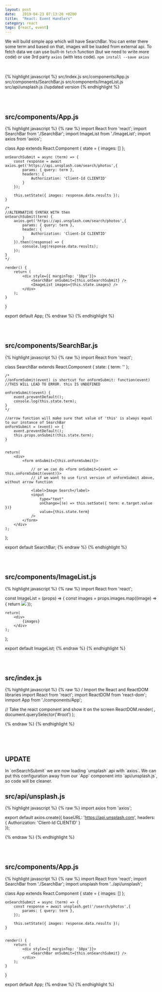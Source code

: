 ```yaml
---
layout: post
date:   2019-04-23 07:13:26 +0200
title:  "React: Event Handlers"
category: react
tags: [react, event]
---
```


We will build simple app which will have SearchBar. You can enter there some term and based on that, images will be loaded from external api.
To fetch data we can use built-in `fetch` function (but we need to write more code) or use 3rd party `axios` (with less code).
`npm install --save axios`

<br /><br />
{% highlight javascript %}
src/index.js
src/components/App.js
src/components/SearchBar.js
src/components/ImageList.js
src/api/unsplash.js //updated version
{% endhighlight %}

<br /><br />

<h2>src/components/App.js</h2>
{% highlight javascript %}
{% raw %}
import React from 'react';
import SearchBar from './SearchBar';
import ImageList from './ImageList';
import axios from 'axios';

class App extends React.Component {
	state = { images: [] };

	onSearchSubmit = async (term) => {
		const response = await axios.get('https://api.unsplash.com/search/photos',{
			params: { query: term },
			headers: {
				Authorization: 'Client-Id CLIENTID'
			}
		});

		this.setState({ images: response.data.results });
	}

	/*
	//ALTERNATIVE SYNTAX WITH then
	onSearchSubmit(term) {
		axios.get('https://api.unsplash.com/search/photos',{
			params: { query: term },
			header: {
				Authorization: 'Client-Id CLIENTID'
			}
		}).then((response) => {
			console.log(response.data.results);
		});
	}
	*/

	render() {
		return (
			<div style={{ marginTop: '10px'}}>
				<SearchBar onSubmit={this.onSearchSubmit} />
				<ImageList images={this.state.images} />
			</div>
		);
	}
}

export default App;
{% endraw %}
{% endhighlight %}

<br /><br />


<h2>src/components/SearchBar.js</h2>
{% highlight javascript %}
{% raw %}
import React from 'react';

class SearchBar extends React.Component {
	state: {
		term: ''
	};

	/*
	//onFormSubmit(event) is shortcut for onFormSubmit: function(event)
	//THIS WILL LEAD TO ERROR. this IS UNDEFINED

	onFormSubmit(event) {
		event.preventDefault();
		console.log(this.state.term);
	}
	*/

	//arrow function will make sure that value of 'this' is always equal to our instance of SearchBar
	onFormSubmit = (event) => {
		event.preventDefault();
		this.props.onSubmit(this.state.term);
	}


	return(
		<div>
			<form onSubmit={this.onFormSubmit}>
		
				// or we can do <form onSubmit={event => this.onFormSubmit(event)}>
				// if we want to use first version of onFormSubmit above, without arrow function
			
				<label>Image Search</label>
				<input
					type="text"
					onChange={(e) => this.setSate({ term: e.target.value })}
					value={this.state.term}
				/>
			</form>
		</div>
	);
};

export default SearchBar;
{% endraw %}
{% endhighlight %}

<br /><br />




<h2>src/components/ImageList.js</h2>
{% highlight javascript %}
{% raw %}
import React from 'react';

const ImageList = (props) => {
	const images = props.images.map((image) => {
		return <img src="{image.urls.regular}" />
	});

	return(
		<div>
			{images}
		</div>
	);
};

export default ImageList;
{% endraw %}
{% endhighlight %}

<br /><br />




<h2>src/index.js</h2>
{% highlight javascript %}
{% raw %}
/ Import the React and ReactDOM libraries
import React from 'react';
import ReactDOM from 'react-dom';
inmport App from './components/App';


// Take the react component and show it on the screen
ReactDOM.render(
	<App />,
	document.querySelector('#root')
);


{% endraw %}
{% endhighlight %}

<br /><br /><br />


<h2>UPDATE</h2>
In `onSearchSubmit` we are now loading `unsplash` api with `axios`. We can put this configuration away from our `App` component into `api/unsplash.js`, so code will be cleaner.

<h2>src/api/unsplash.js</h2>
{% highlight javascript %}
{% raw %}
import axios from 'axios';

export default axios.create({
	baseURL: 'https://api.unsplash.com',
	headers: {
		Authorization: 'Client-Id CLIENTID'
	}	
});

{% endraw %}
{% endhighlight %}

<br /><br />

<h2>src/components/App.js</h2>
{% highlight javascript %}
{% raw %}
import React from 'react';
import SearchBar from './SearchBar';
import unsplash from '../api/unsplash';

class App extends React.Component {
	state = { images: [] };

	onSearchSubmit = async (term) => {
		const response = await unsplash.get('/search/photos',{
			params: { query: term },
		});

		this.setState({ images: response.data.results });
	}

	
	render() {
		return (
			<div style={{ marginTop: '10px'}}>
				<SearchBar onSubmit={this.onSearchSubmit} />
			</div>
		);
	}
}

export default App;
{% endraw %}
{% endhighlight %}

<br /><br />




